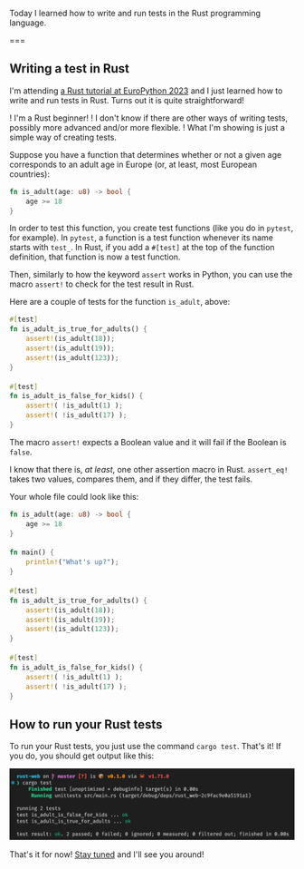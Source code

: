 Today I learned how to write and run tests in the Rust programming language.

===

## Writing a test in Rust

I'm attending [a Rust tutorial at EuroPython 2023](https://ep2023.europython.eu/session/write-your-first-web-api-with-rust) and I just learned how to write and run tests in Rust.
Turns out it is quite straightforward!

! I'm a Rust beginner!
! I don't know if there are other ways of writing tests, possibly more advanced and/or more flexible.
! What I'm showing is just a simple way of creating tests.

Suppose you have a function that determines whether or not a given age corresponds to an adult age in Europe (or, at least, most European countries):

```rust
fn is_adult(age: u8) -> bool {
    age >= 18
}
```

In order to test this function, you create test functions (like you do in `pytest`, for example).
In `pytest`, a function is a test function whenever its name starts with `test_`.
In Rust, if you add a `#[test]` at the top of the function definition, that function is now a test function.

Then, similarly to how the keyword `assert` works in Python, you can use the macro `assert!` to check for the test result in Rust.

Here are a couple of tests for the function `is_adult`, above:

```rust
#[test]
fn is_adult_is_true_for_adults() {
    assert!(is_adult(18));
    assert!(is_adult(19));
    assert!(is_adult(123));
}

#[test]
fn is_adult_is_false_for_kids() {
    assert!( !is_adult(1) );
    assert!( !is_adult(17) );
}
```

The macro `assert!` expects a Boolean value and it will fail if the Boolean is `false`.

I know that there is, _at least_, one other assertion macro in Rust.
`assert_eq!` takes two values, compares them, and if they differ, the test fails.

Your whole file could look like this:

```rust
fn is_adult(age: u8) -> bool {
    age >= 18
}

fn main() {
    println!("What's up?");
}

#[test]
fn is_adult_is_true_for_adults() {
    assert!(is_adult(18));
    assert!(is_adult(19));
    assert!(is_adult(123));
}

#[test]
fn is_adult_is_false_for_kids() {
    assert!( !is_adult(1) );
    assert!( !is_adult(17) );
}
```


## How to run your Rust tests

To run your Rust tests, you just use the command `cargo test`.
That's it!
If you do, you should get output like this:

![Command line output of running Rust tests with the command `cargo test`.](_test_output.webp "Output of running Rust tests.")


That's it for now! [Stay tuned][subscribe] and I'll see you around!

[subscribe]: /subscribe
